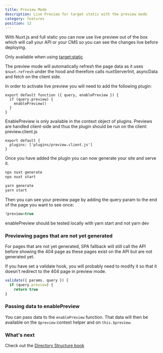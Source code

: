 ```yaml
---
title: Preview Mode
description: Live Preview for target static with the preview mode
category: features
position: 12
---
```


With Nuxt.js and full static you can now use live preview out of the box which will call your API or your CMS so you can see the changes live before deploying.

<base-alert> Only available when using [target:static](/docs/2.x/features/deployment-targets#static-hosting) </base-alert>

The preview mode will automatically refresh the page data as it uses `$nuxt.refresh` under the hood and therefore calls nuxtServerInit, asyncData and fetch on the client side.

In order to activate live preview you will need to add the following plugin:

```js{}[plugins/preview.client.js]
export default function ({ query, enablePreview }) {
  if (query.preview) {
    enablePreview()
  }
}
```

<base-alert>
EnablePreview is only available in the context object of plugins. Previews are handled client-side and
thus the plugin should be run on the client: preview.client.js
</base-alert>

```js{}[nuxt.config.js]
export default {
  plugins: ['plugins/preview.client.js']
}
```

Once you have added the plugin you can now generate your site and serve it.

<code-group>
<code-block label="npx" active>

```bash
npx nuxt generate
npx nuxt start
```

</code-block>
<code-block label="Yarn" >

```bash
yarn generate
yarn start
```

  </code-block>
</code-group>

Then you can see your preview page by adding the query param to the end of the page you want to see once:

```js
?preview=true
```

<base-alert>
enablePreview should be tested locally with yarn start and not yarn
dev
</base-alert>

### Previewing pages that are not yet generated

For pages that are not yet generated, SPA fallback will still call the API before showing the 404 page as these pages exist on the API but are not generated yet.

If you have set a validate hook, you will probably need to modify it so that it doesn't redirect to the 404 page in preview mode.

```js
validate({ params, query }) {
  if (query.preview) {
    return true
}
```

### Passing data to enablePreview

You can pass data to the `enablePreview` function. That data will then be available on the `$preview` context helper and on `this.$preview`.

### What's next

<base-alert type="next">

Check out the [Directory Structure book](/docs/2.x/x/directory-structure/nuxt)

</base-alert>
